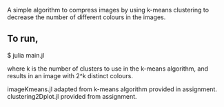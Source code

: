 
A simple algorithm to compress images by using k-means clustering to decrease the number of different colours in the images.


## To run,
  $ julia main.jl <image file name> <k>

where k is the number of clusters to use in the k-means algorithm, and results in an image with 2^k distinct colours.





imageKmeans.jl adapted from k-means algorithm provided in assignment.
clustering2Dplot.jl provided from assignment.

